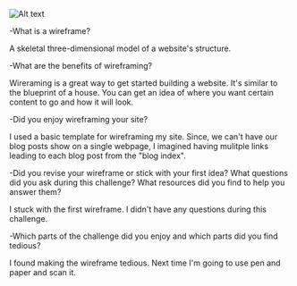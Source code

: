 ![Alt text](imgs/wireframe-blog-index.JPG) 

-What is a wireframe?

A skeletal three-dimensional model of a website's structure. 

-What are the benefits of wireframing?

Wireraming is a great way to get started building a website. It's similar to the blueprint of a house. You can get an idea of where you want certain content to go and how it will look. 

-Did you enjoy wireframing your site?

I used a basic template for wireframing my site. Since, we can't have our blog posts show on a single webpage, I imagined having mulitple links leading to each blog post from the "blog index".

-Did you revise your wireframe or stick with your first idea?
What questions did you ask during this challenge? What resources did you find to help you answer them?

I stuck with the first wireframe. I didn't have any questions during this challenge.

-Which parts of the challenge did you enjoy and which parts did you find tedious?

I found making the wireframe tedious. Next time I'm going to use pen and paper and scan it. 